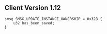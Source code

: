 ## Client Version 1.12

```rust,ignore
smsg SMSG_UPDATE_INSTANCE_OWNERSHIP = 0x32B {
    u32 has_been_saved;    
}

```
